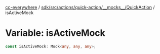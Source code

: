 [cc-everywhere](../../../../../../../index.md) / [sdk/src/actions/quick-action/\_\_mocks\_\_/QuickAction](../index.md) / isActiveMock

# Variable: isActiveMock

```ts
const isActiveMock: Mock<any, any, any>;
```
